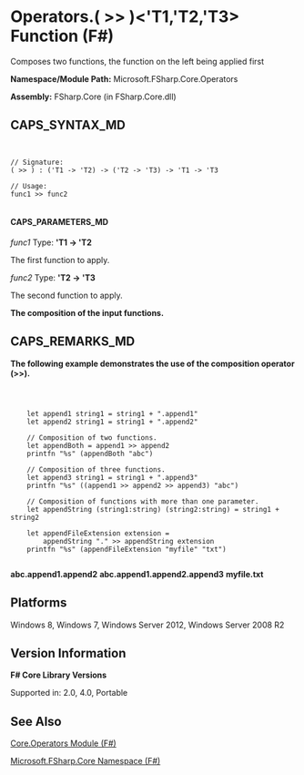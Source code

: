 # Operators.( >> )<'T1,'T2,'T3> Function (F#)

Composes two functions, the function on the left being applied first

**Namespace/Module Path:** Microsoft.FSharp.Core.Operators

**Assembly:** FSharp.Core (in FSharp.Core.dll)


## CAPS_SYNTAX_MD



```


// Signature:
( >> ) : ('T1 -> 'T2) -> ('T2 -> 'T3) -> 'T1 -> 'T3

// Usage:
func1 >> func2


```



#### CAPS_PARAMETERS_MD
*func1*
Type: **'T1 -&gt; 'T2**


The first function to apply.


*func2*
Type: **'T2 -&gt; 'T3**


The second function to apply.



**The composition of the input functions.**
## CAPS_REMARKS_MD
**The following example demonstrates the use of the composition operator (&gt;&gt;).**


```



    let append1 string1 = string1 + ".append1"
    let append2 string1 = string1 + ".append2"

    // Composition of two functions.
    let appendBoth = append1 >> append2
    printfn "%s" (appendBoth "abc")

    // Composition of three functions.
    let append3 string1 = string1 + ".append3"
    printfn "%s" ((append1 >> append2 >> append3) "abc")

    // Composition of functions with more than one parameter.
    let appendString (string1:string) (string2:string) = string1 + string2

    let appendFileExtension extension =
        appendString "." >> appendString extension
    printfn "%s" (appendFileExtension "myfile" "txt")


```



**abc.append1.append2**
**abc.append1.append2.append3**
**myfile.txt**
## Platforms
Windows 8, Windows 7, Windows Server 2012, Windows Server 2008 R2


## Version Information
**F# Core Library Versions**

Supported in: 2.0, 4.0, Portable




## See Also
[Core.Operators Module &#40;F&#35;&#41;](Core.Operators+Module+%28F%23%29.md)

[Microsoft.FSharp.Core Namespace &#40;F&#35;&#41;](Microsoft.FSharp.Core+Namespace+%28F%23%29.md)

